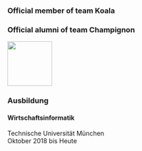 ### Official member of team Koala 
### Official alumni of team Champignon 
<img src="https://github.com/timontsiolis/timontsiolis/assets/47218102/5f33a099-5bbe-44c9-bc0b-3f3cf7f5839e" width="100" height="100">

### Ausbildung
#### Wirtschaftsinformatik
Technische Universität München  
Oktober 2018 bis Heute
